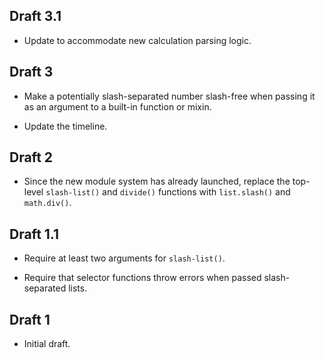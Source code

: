 ## Draft 3.1

* Update to accommodate new calculation parsing logic.

## Draft 3

* Make a potentially slash-separated number slash-free when passing it as an
  argument to a built-in function or mixin.

* Update the timeline.

## Draft 2

* Since the new module system has already launched, replace the top-level
  `slash-list()` and `divide()` functions with `list.slash()` and `math.div()`.

## Draft 1.1

* Require at least two arguments for `slash-list()`.

* Require that selector functions throw errors when passed slash-separated
  lists.

## Draft 1

* Initial draft.
